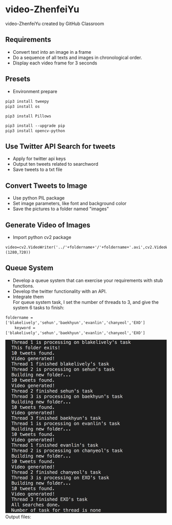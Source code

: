 # video-ZhenfeiYu
video-ZhenfeiYu created by GitHub Classroom
## Requirements
* Convert text into an image in a frame
* Do a sequence of all texts and images in chronological order.
* Display each video frame for 3 seconds
## Presets
* Environment prepare
```
pip3 install tweepy
pip3 install os
```
```
pip3 install Pillows
```
```
pip3 install --upgrade pip
pip3 install opencv-python
```
## Use Twitter API Search for tweets
* Apply for twitter api keys
* Output ten tweets related to searchword
* Save tweets to a txt file
## Convert Tweets to Image
* Use python PIL package
* Set image parameters, like font and background color
* Save the pictures to a folder named "images"
## Generate Video of Images
* Import python cv2 package
```
video=cv2.VideoWriter('../'+foldername+'/'+foldername+'.avi',cv2.VideoWriter_fourcc(*'MJPG'),0.5,(1280,720)) 
```
## Queue System
* Develop a queue system that can exercise your requirements with stub functions.
* Develop the twitter functionality with an API.
* Integrate them  
For queue system task, I set the number of threads to 3, and give the system 6 tasks to finish:
```
foldername = ['blakelively','sehun','baekhyun','evanlin','chanyeol','EXO']
    keyword = ['blakelively','sehun','baekhyun','evanlin','chanyeol','EXO']
```
<div align=center><img src="https://github.com/BUEC500C1/video-ZhenfeiYu/blob/master/images/queue.png"/></div>
Output files:
<div align=center><img src=""/></div>
